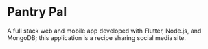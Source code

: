# Pantry Pal

A full stack web and mobile app developed with Flutter, Node.js, and MongoDB; this application is a recipe sharing social media site.
